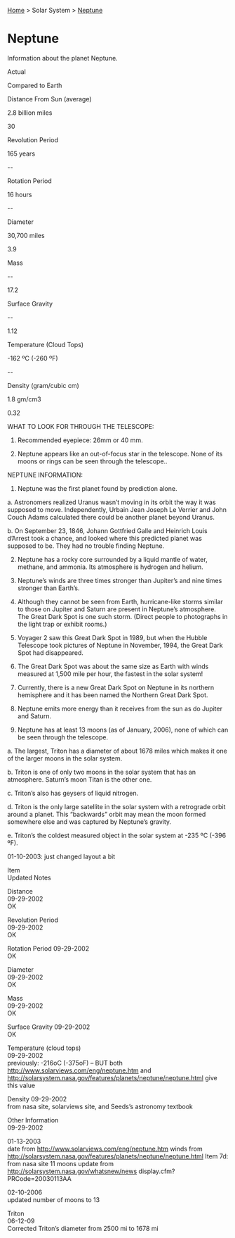 <p><a href="/">Home</a> > Solar System > <a href=".">Neptune</a> </p>

# Neptune

Information about the planet Neptune.



	
	
Actual	
	
Compared to Earth

Distance From Sun (average)	
	
2.8 billion miles	
	
30

Revolution Period	
	
165 years	
	
--

Rotation Period	
	
16 hours	
	
--

Diameter	
	
30,700 miles	
	
3.9

Mass	
	
--	
	
17.2

Surface Gravity	
	
--	
	
1.12

Temperature (Cloud Tops)	
	
-162 ºC  (-260 ºF)	
	
--

Density (gram/cubic cm)	
	
1.8 gm/cm3	
	
0.32




WHAT TO LOOK FOR THROUGH THE TELESCOPE:

1.	Recommended eyepiece: 26mm or 40 mm.

2.	Neptune appears like an out-of-focus star in the telescope.  None of its moons or rings can be seen through the telescope..


NEPTUNE INFORMATION:

1.	Neptune was the first planet found by prediction alone.

a.	Astronomers realized Uranus wasn’t moving in its orbit the way it was
   		supposed to move.  Independently, Urbain Jean Joseph Le Verrier and John Couch Adams calculated there could be another planet beyond Uranus.

b.	On September 23, 1846, Johann Gottfried Galle and Heinrich Louis d’Arrest took a chance, and looked where this predicted planet was supposed to be.  They had no trouble finding Neptune.
 

2.	Neptune has a rocky core surrounded by a liquid mantle of water, methane, and ammonia.  Its atmosphere is hydrogen and helium.

3.	Neptune’s winds are three times stronger than Jupiter’s and nine times stronger than Earth’s.

4.	Although they cannot be seen from Earth, hurricane-like storms similar to those on Jupiter and Saturn are present in Neptune’s atmosphere.  The Great Dark Spot is one such storm.  (Direct people to photographs in the light trap or exhibit rooms.)

5.	Voyager 2 saw this Great Dark Spot in 1989, but when the Hubble Telescope took pictures of Neptune in November, 1994, the Great Dark Spot had disappeared.  

6.	The Great Dark Spot was about the same size as Earth with winds measured at 1,500 mile per hour, the fastest in the solar system!

7.	Currently, there is a new Great Dark Spot on Neptune in its northern hemisphere and it has been named the Northern Great Dark Spot.

8.	Neptune emits more energy than it receives from the sun as do Jupiter and Saturn.

9.	Neptune has at least 13 moons (as of January, 2006), none of which can be seen through the telescope.

a.	The largest, Triton has a diameter of about 1678 miles which makes it one of the larger moons in the solar system.

b.	Triton is one of only two moons in the solar system that has an atmosphere.  Saturn’s moon Titan is the other one.

c.	Triton’s also has  geysers of liquid nitrogen.

d.	Triton is the only large satellite in the solar system with a retrograde orbit around a planet.  This “backwards” orbit may mean the moon formed somewhere else and was captured by Neptune’s gravity.

 
e.	Triton’s the coldest measured object in the solar system at -235 ºC (-396 ºF).





01-10-2003: just changed layout a bit

Item	
Updated	
Notes

Distance	
09-29-2002	
OK

Revolution Period	
09-29-2002	
OK

Rotation Period	
09-29-2002	
OK

Diameter	
09-29-2002	
OK

Mass	
09-29-2002	
OK

Surface Gravity	
09-29-2002	
OK

Temperature (cloud tops)	
09-29-2002	
previously:  -216oC (-375oF)  – BUT both http://www.solarviews.com/eng/neptune.htm   and  http://solarsystem.nasa.gov/features/planets/neptune/neptune.html   give this value

Density	
09-29-2002	
from nasa site, solarviews site, and Seeds’s astronomy textbook

Other Information	
09-29-2002






01-13-2003	
     date from http://www.solarviews.com/eng/neptune.htm
winds from http://solarsystem.nasa.gov/features/planets/neptune/neptune.html
     Item 7d: from nasa site
     11 moons update from http://solarsystem.nasa.gov/whatsnew/news display.cfm?PRCode=20030113AA

	
02-10-2006	
updated number of moons to 13

Triton	
06-12-09	
Corrected Triton’s diameter from 2500 mi to 1678 mi

	
	


